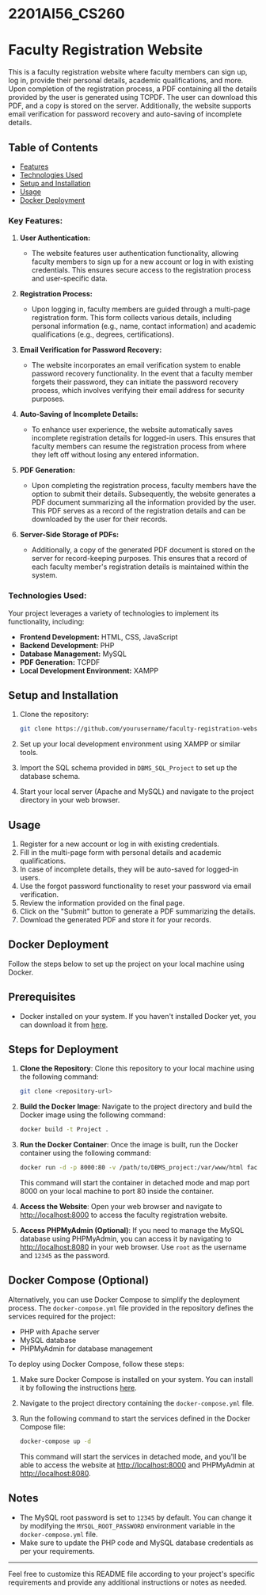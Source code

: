 # 2201AI56_CS260

# Faculty Registration Website

This is a faculty registration website where faculty members can sign up, log in, provide their personal details, academic qualifications, and more. Upon completion of the registration process, a PDF containing all the details provided by the user is generated using TCPDF. The user can download this PDF, and a copy is stored on the server. Additionally, the website supports email verification for password recovery and auto-saving of incomplete details.

## Table of Contents

- [Features](#key-features)
- [Technologies Used](#technologies-used)
- [Setup and Installation](#setup-and-installation)
- [Usage](#usage)
- [Docker Deployment](#docker-deployment)

### Key Features:
1. **User Authentication:**
   - The website features user authentication functionality, allowing faculty members to sign up for a new account or log in with existing credentials. This ensures secure access to the registration process and user-specific data.

2. **Registration Process:**
   - Upon logging in, faculty members are guided through a multi-page registration form. This form collects various details, including personal information (e.g., name, contact information) and academic qualifications (e.g., degrees, certifications).

3. **Email Verification for Password Recovery:**
   - The website incorporates an email verification system to enable password recovery functionality. In the event that a faculty member forgets their password, they can initiate the password recovery process, which involves verifying their email address for security purposes.

4. **Auto-Saving of Incomplete Details:**
   - To enhance user experience, the website automatically saves incomplete registration details for logged-in users. This ensures that faculty members can resume the registration process from where they left off without losing any entered information.

5. **PDF Generation:**
   - Upon completing the registration process, faculty members have the option to submit their details. Subsequently, the website generates a PDF document summarizing all the information provided by the user. This PDF serves as a record of the registration details and can be downloaded by the user for their records.

6. **Server-Side Storage of PDFs:**
   - Additionally, a copy of the generated PDF document is stored on the server for record-keeping purposes. This ensures that a record of each faculty member's registration details is maintained within the system.

### Technologies Used:
Your project leverages a variety of technologies to implement its functionality, including:

- **Frontend Development:** HTML, CSS, JavaScript
- **Backend Development:** PHP
- **Database Management:** MySQL
- **PDF Generation:** TCPDF
- **Local Development Environment:** XAMPP

## Setup and Installation

1. Clone the repository:

   ```bash
   git clone https://github.com/yourusername/faculty-registration-website.git
   ```

2. Set up your local development environment using XAMPP or similar tools.
3. Import the SQL schema provided in `DBMS_SQL_Project` to set up the database schema.
4. Start your local server (Apache and MySQL) and navigate to the project directory in your web browser.

## Usage

1. Register for a new account or log in with existing credentials.
2. Fill in the multi-page form with personal details and academic qualifications.
3. In case of incomplete details, they will be auto-saved for logged-in users.
4. Use the forgot password functionality to reset your password via email verification.
5. Review the information provided on the final page.
6. Click on the "Submit" button to generate a PDF summarizing the details.
7. Download the generated PDF and store it for your records.

## Docker Deployment
Follow the steps below to set up the project on your local machine using Docker.

## Prerequisites

- Docker installed on your system. If you haven't installed Docker yet, you can download it from [here](https://www.docker.com/get-started).

## Steps for Deployment

1. **Clone the Repository**: Clone this repository to your local machine using the following command:

   ```bash
   git clone <repository-url>
   ```

2. **Build the Docker Image**: Navigate to the project directory and build the Docker image using the following command:

   ```bash
   docker build -t Project .
   ```

3. **Run the Docker Container**: Once the image is built, run the Docker container using the following command:

   ```bash
   docker run -d -p 8000:80 -v /path/to/DBMS_project:/var/www/html faculty-registration
   ```

   This command will start the container in detached mode and map port 8000 on your local machine to port 80 inside the container.

4. **Access the Website**: Open your web browser and navigate to [http://localhost:8000](http://localhost:8000) to access the faculty registration website.

5. **Access PHPMyAdmin (Optional)**: If you need to manage the MySQL database using PHPMyAdmin, you can access it by navigating to [http://localhost:8080](http://localhost:8080) in your web browser. Use `root` as the username and `12345` as the password.

## Docker Compose (Optional)

Alternatively, you can use Docker Compose to simplify the deployment process. The `docker-compose.yml` file provided in the repository defines the services required for the project:

- PHP with Apache server
- MySQL database
- PHPMyAdmin for database management

To deploy using Docker Compose, follow these steps:

1. Make sure Docker Compose is installed on your system. You can install it by following the instructions [here](https://docs.docker.com/compose/install/).

2. Navigate to the project directory containing the `docker-compose.yml` file.

3. Run the following command to start the services defined in the Docker Compose file:

   ```bash
   docker-compose up -d
   ```

   This command will start the services in detached mode, and you'll be able to access the website at [http://localhost:8000](http://localhost:8000) and PHPMyAdmin at [http://localhost:8080](http://localhost:8080).

## Notes

- The MySQL root password is set to `12345` by default. You can change it by modifying the `MYSQL_ROOT_PASSWORD` environment variable in the `docker-compose.yml` file.
- Make sure to update the PHP code and MySQL database credentials as per your requirements.

---

Feel free to customize this README file according to your project's specific requirements and provide any additional instructions or notes as needed.

